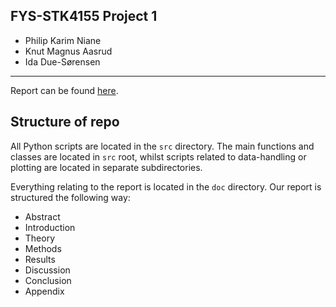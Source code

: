 ## FYS-STK4155 Project 1

- Philip Karim Niane
- Knut Magnus Aasrud
- Ida Due-Sørensen

---

Report can be found [here](https://github.com/kmaasrud/reg-resample-fys-stk4155/blob/master/doc/main.pdf).

## Structure of repo

All Python scripts are located in the `src` directory. The main functions and classes are located in `src` root, whilst scripts related to data-handling or plotting are located in separate subdirectories.

Everything relating to the report is located in the `doc` directory. Our report is structured the following way:

- Abstract
- Introduction
- Theory
- Methods
- Results
- Discussion
- Conclusion
- Appendix
